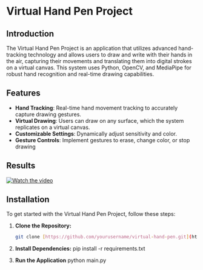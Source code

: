 # Virtual Hand Pen Project

## Introduction
The Virtual Hand Pen Project is an application that utilizes advanced hand-tracking technology and allows users to draw and write with their hands in the air, capturing their movements and translating them into digital strokes on a virtual canvas. This system uses Python, OpenCV, and MediaPipe for robust hand recognition and real-time drawing capabilities.

## Features
- **Hand Tracking**: Real-time hand movement tracking to accurately capture drawing gestures.
- **Virtual Drawing**: Users can draw on any surface, which the system replicates on a virtual canvas.
- **Customizable Settings**: Dynamically adjust sensitivity and color.
- **Gesture Controls**: Implement gestures to erase, change color, or stop drawing

## Results
[![Watch the video](https://img.youtube.com/vi/IfFx_euqv2U/0.jpg)](https://www.youtube.com/watch?v=IfFx_euqv2U)

## Installation
To get started with the Virtual Hand Pen Project, follow these steps:

1. **Clone the Repository:**
   ```bash
   git clone [https://github.com/yourusername/virtual-hand-pen.git](https://github.com/nullPtrErikaS/Virtual-Hand-Pen)

 2. **Install Dependencies:**
    pip install -r requirements.txt

 3. **Run the Application**
    python main.py
